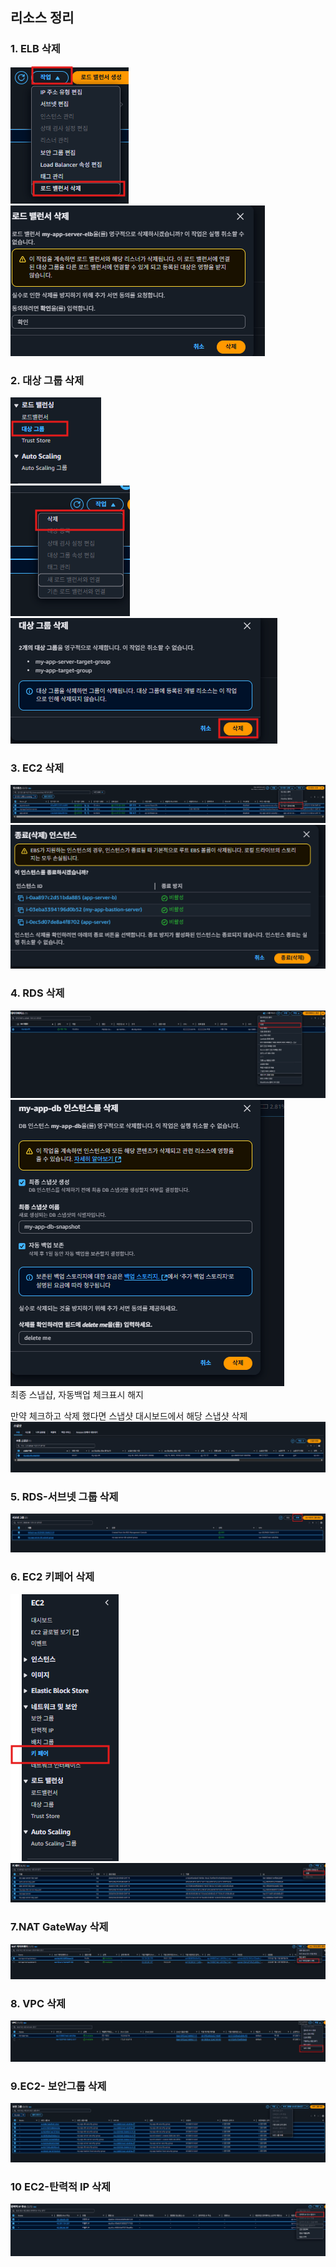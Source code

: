 ## 리소스 정리
  
### 1. ELB 삭제
![img_34.png](img/img_34.png)  
![img_35.png](img/img_35.png)  
  
### 2. 대상 그룹 삭제
![img_36.png](img/img_36.png)  
![img_37.png](img/img_37.png)  
![img_38.png](img/img_38.png)  
  
### 3. EC2 삭제
![img_39.png](img/img_39.png)  
![img_40.png](img/img_40.png)  
  
### 4. RDS 삭제
![img_41.png](img/img_41.png)  
![img_42.png](img/img_42.png)  
최종 스냅샵, 자동백업 체크표시 해지  
  
만약 체크하고 삭제 했다면 스냅샷 대시보드에서 해당 스냅샷 삭제  
![img_44.png](img/img_44.png)  
  
### 5. RDS-서브넷 그룹 삭제
![img_45.png](img/img_45.png)  
  
### 6. EC2 키페어 삭제  
![img_46.png](img/img_46.png)  
![img_47.png](img/img_47.png)  
  
### 7.NAT GateWay 삭제
![img_48.png](img/img_48.png)  
  
### 8. VPC 삭제
![img_49.png](img/img_49.png)  
  
### 9.EC2- 보안그룹 삭제
![img_50.png](img/img_50.png)  
  
### 10 EC2-탄력적 IP 삭제
![img_51.png](img/img_51.png)